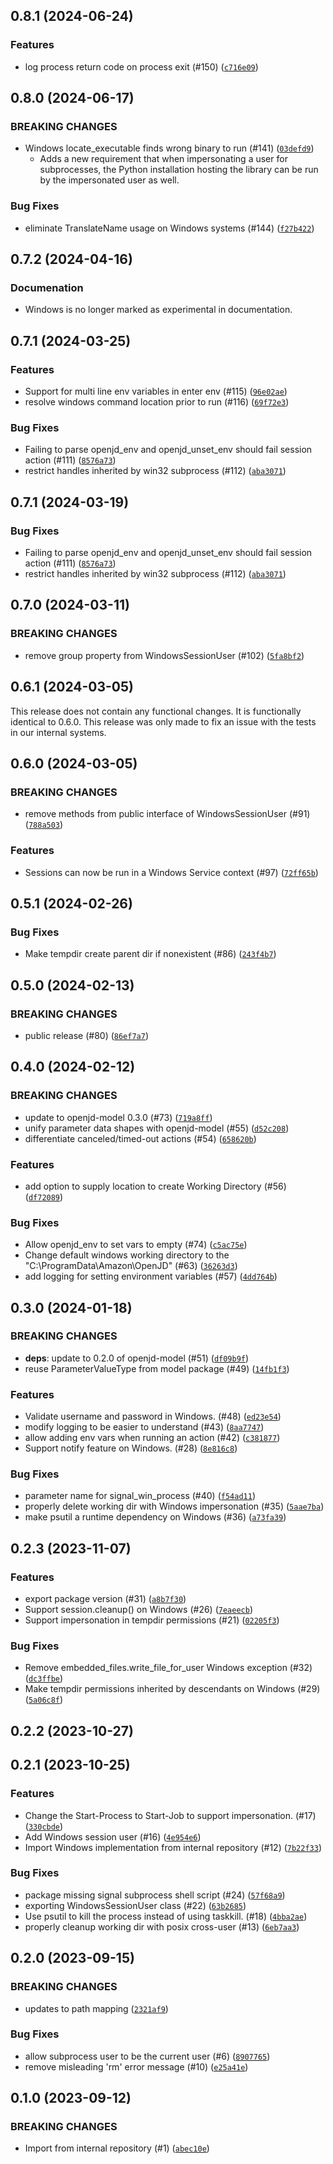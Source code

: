 ## 0.8.1 (2024-06-24)


### Features
* log process return code on process exit (#150) ([`c716e09`](https://github.com/OpenJobDescription/openjd-sessions-for-python/commit/c716e090356a3cc11343175d34696e346d2ec816))

## 0.8.0 (2024-06-17)

### BREAKING CHANGES
* Windows locate_executable finds wrong binary to run (#141) ([`03defd9`](https://github.com/OpenJobDescription/openjd-sessions-for-python/commit/03defd98e333eb08edf8dc64536165c9cdb10115))
  * Adds a new requirement that when impersonating a user for subprocesses, the Python installation hosting the library can be run by the impersonated user as well.


### Bug Fixes
* eliminate TranslateName usage on Windows systems (#144) ([`f27b422`](https://github.com/OpenJobDescription/openjd-sessions-for-python/commit/f27b422f91905f9a93dd83c974c45a56de703905))

## 0.7.2 (2024-04-16)

### Documenation
* Windows is no longer marked as experimental in documentation.


## 0.7.1 (2024-03-25)


### Features
* Support for multi line env variables in enter env (#115) ([`96e02ae`](https://github.com/OpenJobDescription/openjd-sessions-for-python/commit/96e02ae2c7502e7019a1bc0600444020564c0fdc))
* resolve windows command location prior to run (#116) ([`69f72e3`](https://github.com/OpenJobDescription/openjd-sessions-for-python/commit/69f72e35b7c169d2f98295fde80cc1f1cce7008d))

### Bug Fixes
* Failing to parse openjd_env and openjd_unset_env should fail session action (#111) ([`8576a73`](https://github.com/OpenJobDescription/openjd-sessions-for-python/commit/8576a732011e32deb8151a88e309be3fa970a241))
* restrict handles inherited by win32 subprocess (#112) ([`aba3071`](https://github.com/OpenJobDescription/openjd-sessions-for-python/commit/aba3071439b42cb09194718b84ceee7780206c36))

## 0.7.1 (2024-03-19)



### Bug Fixes
* Failing to parse openjd_env and openjd_unset_env should fail session action (#111) ([`8576a73`](https://github.com/OpenJobDescription/openjd-sessions-for-python/commit/8576a732011e32deb8151a88e309be3fa970a241))
* restrict handles inherited by win32 subprocess (#112) ([`aba3071`](https://github.com/OpenJobDescription/openjd-sessions-for-python/commit/aba3071439b42cb09194718b84ceee7780206c36))

## 0.7.0 (2024-03-11)

### BREAKING CHANGES
* remove group property from WindowsSessionUser (#102) ([`5fa8bf2`](https://github.com/OpenJobDescription/openjd-sessions-for-python/commit/5fa8bf20df4f868995c30bea94006e7e542265e9))



## 0.6.1 (2024-03-05)

This release does not contain any functional changes. It is functionally identical to 0.6.0.
This release was only made to fix an issue with the tests in our internal systems.


## 0.6.0 (2024-03-05)

### BREAKING CHANGES
* remove methods from public interface of WindowsSessionUser (#91) ([`788a503`](https://github.com/OpenJobDescription/openjd-sessions-for-python/commit/788a50356b293dd496669c4fc71ef752fb90e333))

### Features
* Sessions can now be run in a Windows Service context (#97) ([`72ff65b`](https://github.com/OpenJobDescription/openjd-sessions-for-python/commit/72ff65b385bee48236014268993b83e2fd7c87a3))


## 0.5.1 (2024-02-26)



### Bug Fixes
* Make tempdir create parent dir if nonexistent (#86) ([`243f4b7`](https://github.com/OpenJobDescription/openjd-sessions-for-python/commit/243f4b7693c19f3397f8598d8728c2eaf0881957))

## 0.5.0 (2024-02-13)

### BREAKING CHANGES
* public release (#80) ([`86ef7a7`](https://github.com/OpenJobDescription/openjd-sessions-for-python/commit/86ef7a757f5c42755a455cae1b26143cbc337e39))



## 0.4.0 (2024-02-12)

### BREAKING CHANGES
* update to openjd-model 0.3.0 (#73) ([`719a8ff`](https://github.com/OpenJobDescription/openjd-sessions-for-python/commit/719a8ff4ebf92b4ab5f1811d67991a59d6166d4c))
* unify parameter data shapes with openjd-model (#55) ([`d52c208`](https://github.com/OpenJobDescription/openjd-sessions-for-python/commit/d52c208eab6836030de11f1fa3aeaa9d6d0e9a57))
* differentiate canceled/timed-out actions (#54) ([`658620b`](https://github.com/OpenJobDescription/openjd-sessions-for-python/commit/658620bb2c3a6a6d6cfc028c0b204607ae8e5ce0))

### Features
* add option to supply location to create Working Directory (#56) ([`df72089`](https://github.com/OpenJobDescription/openjd-sessions-for-python/commit/df72089b45fe48a313b40decb24a8147b6bd216c))

### Bug Fixes
* Allow openjd_env to set vars to empty (#74) ([`c5ac75e`](https://github.com/OpenJobDescription/openjd-sessions-for-python/commit/c5ac75e9e974acb404a5c73a1703337342d1ea44))
* Change default windows working directory to the &#34;C:\ProgramData\Amazon\OpenJD&#34; (#63) ([`36263d3`](https://github.com/OpenJobDescription/openjd-sessions-for-python/commit/36263d3de64846755788dcd1fac9135c9d28d009))
* add logging for setting environment variables (#57) ([`4dd764b`](https://github.com/OpenJobDescription/openjd-sessions-for-python/commit/4dd764bb51c73d0a9ae4c4b3e309f13a07d8141c))

## 0.3.0 (2024-01-18)

### BREAKING CHANGES
* **deps**: update to 0.2.0 of openjd-model (#51) ([`df09b9f`](https://github.com/OpenJobDescription/openjd-sessions-for-python/commit/df09b9f7352ec383415fe2ad6b370a6cc9c661af))
* reuse ParameterValueType from model package (#49) ([`14fb1f3`](https://github.com/OpenJobDescription/openjd-sessions-for-python/commit/14fb1f33c25ea63cb020b10bcd0e946a223e4ba1))

### Features
* Validate username and password in Windows. (#48) ([`ed23e54`](https://github.com/OpenJobDescription/openjd-sessions-for-python/commit/ed23e542586a6e8b36f62429b73e551077f272a0))
* modify logging to be easier to understand (#43) ([`8aa7747`](https://github.com/OpenJobDescription/openjd-sessions-for-python/commit/8aa77471478065ca0ca4cd67e0c68dcc642d16b6))
* allow adding env vars when running an action (#42) ([`c381877`](https://github.com/OpenJobDescription/openjd-sessions-for-python/commit/c38187756129e1896cfb7d8b8e3202c8525dc422))
* Support notify feature on Windows. (#28) ([`8e816c8`](https://github.com/OpenJobDescription/openjd-sessions-for-python/commit/8e816c88729aee2acef327ec013e60a6777059b0))

### Bug Fixes
* parameter name for signal_win_process (#40) ([`f54ad11`](https://github.com/OpenJobDescription/openjd-sessions-for-python/commit/f54ad1131596286662b0be16abf9c10d5b932eea))
* properly delete working dir with Windows impersonation (#35) ([`5aae7ba`](https://github.com/OpenJobDescription/openjd-sessions-for-python/commit/5aae7ba2ceab0631e66b857d690af25c7f42f4c3))
* make psutil a runtime dependency on Windows (#36) ([`a73fa39`](https://github.com/OpenJobDescription/openjd-sessions-for-python/commit/a73fa3929e154bc12a227a582f0e53deef5746e7))

## 0.2.3 (2023-11-07)


### Features
* export package version (#31) ([`a8b7f30`](https://github.com/OpenJobDescription/openjd-sessions-for-python/commit/a8b7f30c7255eb4ab98244a41a8c1ae1af27d996))
* Support session.cleanup() on Windows (#26) ([`7eaeecb`](https://github.com/OpenJobDescription/openjd-sessions-for-python/commit/7eaeecb8245a8678bb1fe72ea9bc66ae2dc975e1))
* Support impersonation in tempdir permissions (#21) ([`02205f3`](https://github.com/OpenJobDescription/openjd-sessions-for-python/commit/02205f3d7d46a60e1870b183325da0f897cef27b))

### Bug Fixes
* Remove embedded_files.write_file_for_user Windows exception (#32) ([`dc3ffbe`](https://github.com/OpenJobDescription/openjd-sessions-for-python/commit/dc3ffbec0be4efd0a38b4cf90bfe2441e6a0152b))
* Make tempdir permissions inherited by descendants on Windows (#29) ([`5a06c8f`](https://github.com/OpenJobDescription/openjd-sessions-for-python/commit/5a06c8fb914796528956bc9ae7246f3517beacd6))

## 0.2.2 (2023-10-27)




## 0.2.1 (2023-10-25)


### Features
* Change the Start-Process to Start-Job to support impersonation. (#17) ([`330cbde`](https://github.com/OpenJobDescription/openjd-sessions-for-python/commit/330cbdebc26cf108ff80640a29998665038c6e71))
* Add Windows session user (#16) ([`4e954e6`](https://github.com/OpenJobDescription/openjd-sessions-for-python/commit/4e954e6366b21ce6864ef0a83bc3220d96c43451))
* Import Windows implementation from internal repository (#12) ([`7b22f33`](https://github.com/OpenJobDescription/openjd-sessions-for-python/commit/7b22f337ac6d5c6654243784e58ae7a6a70f13ba))

### Bug Fixes
* package missing signal subprocess shell script (#24) ([`57f68a9`](https://github.com/OpenJobDescription/openjd-sessions-for-python/commit/57f68a908365fc0c8769b98d61a790e233e58030))
* exporting WindowsSessionUser class (#22) ([`63b2685`](https://github.com/OpenJobDescription/openjd-sessions-for-python/commit/63b2685d9b1b1154727c7bb6b6fa1e48b6e882ce))
* Use psutil to kill the process instead of using taskkill. (#18) ([`4bba2ae`](https://github.com/OpenJobDescription/openjd-sessions-for-python/commit/4bba2aeef9ebb5a5605ac7a3f09089a864808000))
* properly cleanup working dir with posix cross-user (#13) ([`6eb7aa3`](https://github.com/OpenJobDescription/openjd-sessions-for-python/commit/6eb7aa3b2b5c78597b9da959a97a1572b80f1ef3))

## 0.2.0 (2023-09-15)

### BREAKING CHANGES
* updates to path mapping ([`2321af9`](https://github.com/OpenJobDescription/openjd-sessions-for-python/commit/2321af9fd3190deebec4fa0530583c0865c28f54))


### Bug Fixes
* allow subprocess user to be the current user (#6) ([`8907765`](https://github.com/OpenJobDescription/openjd-sessions-for-python/commit/89077656f45c0e68ba8108775cbe6b8349d20315))
* remove misleading &#39;rm&#39; error message (#10) ([`e25a41e`](https://github.com/OpenJobDescription/openjd-sessions-for-python/commit/e25a41ea52d18a6d458d994b1b45c0277adde386))

## 0.1.0 (2023-09-12)

### BREAKING CHANGES
* Import from internal repository (#1) ([`abec10e`](https://github.com/OpenJobDescription/openjd-sessions-for-python/commit/abec10e2a8b1af8d81438b1c0ebf69bbc1a6ee52))



